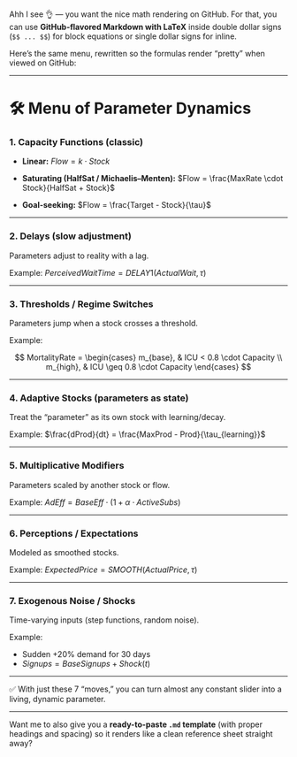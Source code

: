Ahh I see 👌 — you want the nice math rendering on GitHub. For that, you can use **GitHub-flavored Markdown with LaTeX** inside double dollar signs (`$$ ... $$`) for block equations or single dollar signs for inline.

Here’s the same menu, rewritten so the formulas render “pretty” when viewed on GitHub:

---

# 🛠️ Menu of Parameter Dynamics

### 1. Capacity Functions (classic)

* **Linear:**
  $Flow = k \cdot Stock$

* **Saturating (HalfSat / Michaelis–Menten):**
  $Flow = \frac{MaxRate \cdot Stock}{HalfSat + Stock}$

* **Goal-seeking:**
  $Flow = \frac{Target - Stock}{\tau}$

---

### 2. Delays (slow adjustment)

Parameters adjust to reality with a lag.

Example:
$PerceivedWaitTime = DELAY1(ActualWait, \tau)$

---

### 3. Thresholds / Regime Switches

Parameters jump when a stock crosses a threshold.

Example:

$$
MortalityRate =
\begin{cases}
m_{base}, & ICU < 0.8 \cdot Capacity \\
m_{high}, & ICU \geq 0.8 \cdot Capacity
\end{cases}
$$

---

### 4. Adaptive Stocks (parameters as state)

Treat the “parameter” as its own stock with learning/decay.

Example:
$\frac{dProd}{dt} = \frac{MaxProd - Prod}{\tau_{learning}}$

---

### 5. Multiplicative Modifiers

Parameters scaled by another stock or flow.

Example:
$AdEff = BaseEff \cdot (1 + \alpha \cdot ActiveSubs)$

---

### 6. Perceptions / Expectations

Modeled as smoothed stocks.

Example:
$ExpectedPrice = SMOOTH(ActualPrice, \tau)$

---

### 7. Exogenous Noise / Shocks

Time-varying inputs (step functions, random noise).

Example:

* Sudden $+20\%$ demand for 30 days
* $Signups = BaseSignups + Shock(t)$

---

✅ With just these 7 “moves,” you can turn almost any constant slider into a living, dynamic parameter.

---

Want me to also give you a **ready-to-paste `.md` template** (with proper headings and spacing) so it renders like a clean reference sheet straight away?
